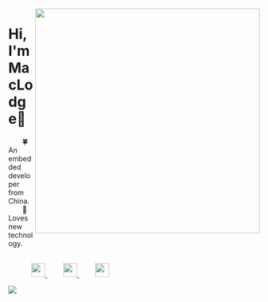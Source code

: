 <div>
<a href="https://github.com/EchoHeim/Astapb">
  <img align="right" src="https://github-readme-stats.vercel.app/api/pin/?username=EchoHeim&repo=Astapb&theme=nightowl&card_width=0" width="450px"/>
</a>

<p align="left">
  <h1>&ensp; Hi, I'm MacLodge👋 </h3>
  <font>&emsp;&emsp;🍀 An embedded developer from China.</font>
  <br>
  <font>&emsp;&emsp;🎐 Loves new technology.</font>
  <br><br>
  
  &emsp;&emsp;&emsp;
  <a href="https://shilong.js.org/" target="_blank">
    <img src="https://cdn.jsdelivr.net/gh/EchoHeim/Astapb/docs/images/icons8-launchpad.svg" width="28px"/>
  </a>
  &emsp;&emsp;
  <a href="https://blog.csdn.net/hsl416604093" target="_blank">
    <img src="https://cdn.jsdelivr.net/gh/EchoHeim/Astapb/docs/images/icons8-csdn.svg" width="28px"/>
  </a>
  &emsp;&emsp;
  <a href= "https://mp.weixin.qq.com/s?__biz=MzA5NzQ4Mzg4Mw==&mid=2247484765&idx=1&sn=4151c0b331174f98ebcb7fa76be37bd0&chksm=90a16859a7d6e14ff2abe8205aee81f03da1d9b870eaa64f1785afbc029902bf782e9921d85b&token=1940166833&lang=zh_CN#rd" target="_blank">
    <img src="https://cdn.jsdelivr.net/gh/EchoHeim/Astapb/docs/images/icons8-wechat.svg" width="28px"/>
  </a>
  <br>
</p>
</div>

<div style="width:800px;float:center;">
  <img src="https://github-readme-stats.vercel.app/api/top-langs/?username=EchoHeim&layout=compact&theme=nightowl&card_width=265"/>
  <img align="right" src="https://github-readme-stats.vercel.app/api?username=EchoHeim&show_icons=true&hide_title=false&hide=stars&theme=nightowl"/> 
</div>

